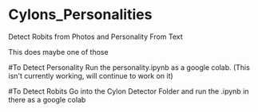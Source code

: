 # Cylons_Personalities
Detect Robits from Photos and Personality From Text
  
  This does maybe one of those


#To Detect Personality
Run the personality.ipynb as a google colab.
(This isn't currently working, will continue to work on it)

#To Detect Robits
Go into the Cylon Detector Folder and run the .ipynb in there as a google colab
